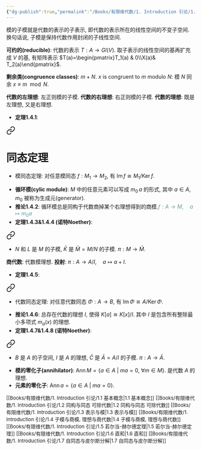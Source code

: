 ```yaml
---
{"dg-publish":true,"permalink":"/Books/有限维代数/1. Introduction 引论/1.4 子模与商模, 理想与商代数/","dgPassFrontmatter":true,"created":"2024-08-10T17:38:34.772+08:00","updated":"2024-08-19T11:36:33.343+08:00"}
---
```


模的子模就是代数的表示的子表示, 即代数的表示所在的线性空间的不变子空间. 换句话说, 子模是保持代数作用封闭的子线性空间.

**可约的(reducible)**: 代数的表示 $T:A\rightarrow Gl(V)$. 取子表示的线性空间的基再扩充成 $V$ 的基, 有矩阵表示 $T(a)=\begin{pmatrix}T_1(a) & 0\\X(a)& T_2(a)\end{pmatrix}$.

**剩余类(congruence classes)**:  $m+N$.  $x$ is congruent to $m$ modulo $N$: 模 $N$ 同余 $x\equiv m \mod N$.

**代数的左理想**: 左正则模的子模.
**代数的右理想**: 右正则模的子模.
**代数的理想**: 既是左理想, 又是右理想.

+ **定理1.4.1**: 
<div class="transclusion internal-embed is-loaded"><a class="markdown-embed-link" href="///#98827d" aria-label="Open link"><svg xmlns="http://www.w3.org/2000/svg" width="24" height="24" viewBox="0 0 24 24" fill="none" stroke="currentColor" stroke-width="2" stroke-linecap="round" stroke-linejoin="round" class="svg-icon lucide-link"><path d="M10 13a5 5 0 0 0 7.54.54l3-3a5 5 0 0 0-7.07-7.07l-1.72 1.71"></path><path d="M14 11a5 5 0 0 0-7.54-.54l-3 3a5 5 0 0 0 7.07 7.07l1.71-1.71"></path></svg></a><div class="markdown-embed">

<div class="markdown-embed-title">

# 同态定理

</div>


+ 模同态定理: 对任意模同态 $f:M_1\rightarrow M_2$, 有 $\operatorname{Im}f\cong M_1/\operatorname{Ker}f$. 

</div></div>

+ **循环模(cylic module)**: $M$ 中的任意元素可以写成 $m_0\,a$ 的形式, 其中 $a \in A$,  $m_0$ 被称为生成元(generator).
+ **推论1.4.2**: 循环模总是同构于代数商掉某个右理想得到的商模.<font color=CadetBlue>$f:A\rightarrow M,\quad a\mapsto m_0a$</font>
+ **定理1.4.3&1.4.4 (诺特Noether)**:  
<div class="transclusion internal-embed is-loaded"><a class="markdown-embed-link" href="///#758162" aria-label="Open link"><svg xmlns="http://www.w3.org/2000/svg" width="24" height="24" viewBox="0 0 24 24" fill="none" stroke="currentColor" stroke-width="2" stroke-linecap="round" stroke-linejoin="round" class="svg-icon lucide-link"><path d="M10 13a5 5 0 0 0 7.54.54l3-3a5 5 0 0 0-7.07-7.07l-1.72 1.71"></path><path d="M14 11a5 5 0 0 0-7.54-.54l-3 3a5 5 0 0 0 7.07 7.07l1.71-1.71"></path></svg></a><div class="markdown-embed">



+ $N$ 和 $L$ 是 $M$ 的子模, $\bar{K}$ 是 $\bar{M}=M/N$ 的子模. $\pi:M\rightarrow \bar{M}$. 

</div></div>

**商代数**: 代数模理想.
**投射**: $\pi:A\rightarrow A/I,\quad a\mapsto a+I$.

+ **定理1.4.5**: 
<div class="transclusion internal-embed is-loaded"><a class="markdown-embed-link" href="///#98827c" aria-label="Open link"><svg xmlns="http://www.w3.org/2000/svg" width="24" height="24" viewBox="0 0 24 24" fill="none" stroke="currentColor" stroke-width="2" stroke-linecap="round" stroke-linejoin="round" class="svg-icon lucide-link"><path d="M10 13a5 5 0 0 0 7.54.54l3-3a5 5 0 0 0-7.07-7.07l-1.72 1.71"></path><path d="M14 11a5 5 0 0 0-7.54-.54l-3 3a5 5 0 0 0 7.07 7.07l1.71-1.71"></path></svg></a><div class="markdown-embed">



+ 代数同态定理: 对任意代数同态 $\mathit{\Phi}:A\rightarrow B$, 有 $\operatorname{Im}\mathit{\Phi}\cong A/ \operatorname{Ker}\mathit{\Phi}$.
	 

</div></div>

+ **推论1.4.6**: 总存在代数的理想 $I$, 使得 $K[a]\cong K[x]/I$. 其中 $I$ 是包含所有整除最小多项式 $m_a(x)$ 的理想.
+ **定理1.4.7&1.4.8 (诺特Noether)**:  
<div class="transclusion internal-embed is-loaded"><a class="markdown-embed-link" href="///#75816" aria-label="Open link"><svg xmlns="http://www.w3.org/2000/svg" width="24" height="24" viewBox="0 0 24 24" fill="none" stroke="currentColor" stroke-width="2" stroke-linecap="round" stroke-linejoin="round" class="svg-icon lucide-link"><path d="M10 13a5 5 0 0 0 7.54.54l3-3a5 5 0 0 0-7.07-7.07l-1.72 1.71"></path><path d="M14 11a5 5 0 0 0-7.54-.54l-3 3a5 5 0 0 0 7.07 7.07l1.71-1.71"></path></svg></a><div class="markdown-embed">



+ $B$ 是 $A$ 的子空间, $I$ 是 $A$ 的理想, $\bar{C}$ 是 $\bar{A}=A/I$ 的子模. $\pi:A\rightarrow \bar{A}$. 

</div></div>

+ **模的零化子(annihilator)**: $\operatorname{Ann}M=\{ a \in A\ |\ ma=0,\ \forall m \in M \}$. 是代数 $A$ 的理想.
+ **元素的零化子**:  $\operatorname{Ann}a=\{ a \in A\ |\ ma=0 \}$.


<font size="2">[[Books/有限维代数/1. Introduction 引论/1.1 基本概念\|1.1 基本概念]]</font>
<font size="2">[[Books/有限维代数/1. Introduction 引论/1.2 同构与同态 可除代数\|1.2 同构与同态 可除代数]]</font>
<font size="2">[[Books/有限维代数/1. Introduction 引论/1.3 表示与模\|1.3 表示与模]]</font>
<font size="2">[[Books/有限维代数/1. Introduction 引论/1.4 子模与商模, 理想与商代数\|1.4 子模与商模, 理想与商代数]]</font>
<font size="2">[[Books/有限维代数/1. Introduction 引论/1.5 若尔当-赫尔德定理\|1.5 若尔当-赫尔德定理]]</font>
<font size="2">[[Books/有限维代数/1. Introduction 引论/1.6 直和\|1.6 直和]]</font>
<font size="2">[[Books/有限维代数/1. Introduction 引论/1.7 自同态与皮尔斯分解\|1.7 自同态与皮尔斯分解]]</font>